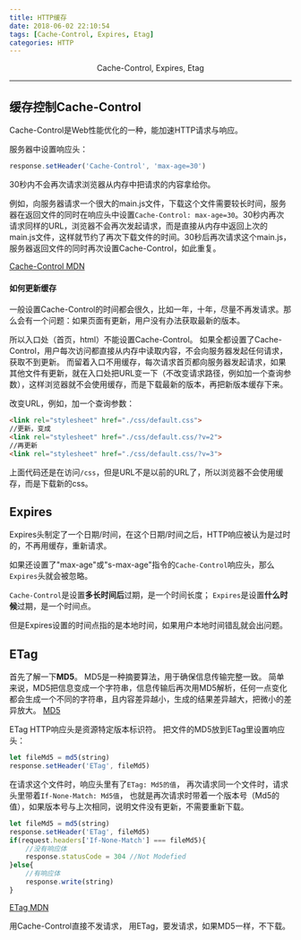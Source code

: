 ```yaml
---
title: HTTP缓存
date: 2018-06-02 22:10:54
tags: [Cache-Control, Expires, Etag]
categories: HTTP
---
```

<center>Cache-Control, Expires, Etag</center>
<!-- more -->

***

## 缓存控制Cache-Control
Cache-Control是Web性能优化的一种，能加速HTTP请求与响应。

服务器中设置响应头：
```javascript
response.setHeader('Cache-Control', 'max-age=30')
```
30秒内不会再次请求浏览器从内存中把请求的内容拿给你。

例如，向服务器请求一个很大的main.js文件，下载这个文件需要较长时间，服务器在返回文件的同时在响应头中设置`Cache-Control: max-age=30`。30秒内再次请求同样的URL，浏览器不会再次发起请求，而是直接从内存中返回上次的main.js文件，这样就节约了再次下载文件的时间。30秒后再次请求这个main.js，服务器返回文件的同时再次设置Cache-Control，如此重复。

[Cache-Control MDN](https://developer.mozilla.org/en-US/docs/Web/HTTP/Headers/Cache-Control)

#### 如何更新缓存
一般设置Cache-Control的时间都会很久，比如一年，十年，尽量不再发请求。那么会有一个问题：如果页面有更新，用户没有办法获取最新的版本。

所以入口处（首页，html）不能设置Cache-Control。
如果全都设置了Cache-Control，用户每次访问都直接从内存中读取内容，不会向服务器发起任何请求，获取不到更新。
而留着入口不用缓存，每次请求首页都向服务器发起请求，如果其他文件有更新，就在入口处把URL变一下（不改变请求路径，例如加一个查询参数），这样浏览器就不会使用缓存，而是下载最新的版本，再把新版本缓存下来。

改变URL，例如，加一个查询参数：
```html
<link rel="stylesheet" href="./css/default.css">
//更新，变成
<link rel="stylesheet" href="./css/default.css/?v=2">
//再更新
<link rel="stylesheet" href="./css/default.css/?v=3">
```
上面代码还是在访问`/css`，但是URL不是以前的URL了，所以浏览器不会使用缓存，而是下载新的css。

## Expires
Expires头制定了一个日期/时间，在这个日期/时间之后，HTTP响应被认为是过时的，不再用缓存，重新请求。

如果还设置了"max-age"或"s-max-age"指令的`Cache-Control`响应头，那么`Expires`头就会被忽略。

`Cache-Control`是设置**多长时间后**过期，是一个时间长度；
`Expires`是设置**什么时候**过期，是一个时间点。

但是Expires设置的时间点指的是本地时间，如果用户本地时间错乱就会出问题。

## ETag

首先了解一下**MD5**。
MD5是一种摘要算法，用于确保信息传输完整一致。
简单来说，MD5把信息变成一个字符串，信息传输后再次用MD5解析，任何一点变化都会生成一个不同的字符串，且内容差异越小，生成的结果差异越大，把微小的差异放大。
[MD5](https://zh.wikipedia.org/wiki/MD5)

ETag HTTP响应头是资源特定版本标识符。
把文件的MD5放到ETag里设置响应头：
```javascript
let fileMd5 = md5(string)
response.setHeader('ETag', fileMd5)
```
在请求这个文件时，响应头里有了`ETag: Md5的值`，
再次请求同一个文件时，请求头里带着`If-None-Match: Md5值`，
也就是再次请求时带着一个版本号（Md5的值），如果版本号与上次相同，说明文件没有更新，不需要重新下载。
```javascript
let fileMd5 = md5(string)
response.setHeader('ETag', fileMd5)
if(request.headers['If-None-Match'] === fileMd5){
    //没有响应体
    response.statusCode = 304 //Not Modefied
}else{
    //有响应体
    response.write(string)
}
```

[ETag MDN](https://developer.mozilla.org/zh-CN/docs/Web/HTTP/Headers/ETag)

用Cache-Control直接不发请求，
用ETag，要发请求，如果MD5一样，不下载。